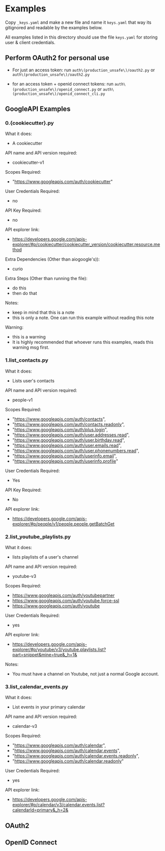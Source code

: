 # Examples

Copy `_keys.yaml` and make a new file and name it `keys.yaml` that way its gitignored and readable by the examples below.

All examples listed in this directory should use the file `keys.yaml` for storing user & client credentials.

## Perform OAuth2 for personal use

* For just an access token: run `auth\(production_unsafe\)/oauth2.py` or `auth\(production_unsafe\)/oauth2.py`

* for an access token + openid connect tokens: run `auth\(production_unsafe\)/openid_connect.py` or `auth\(production_unsafe\)/openid_connect_cli.py`

## GoogleAPI Examples

### 0.{cookiecutter}.py

What it does:

* A cookiecutter

API name and API version required:

* cookiecutter-v1

Scopes Required:

* "https://www.googleapis.com/auth/cookiecutter"

User Credentials Required:

* no

API Key Required:

* no

API explorer link:

* https://developers.google.com/apis-explorer/#p/cookiecutter/cookiecutter_version/cookiecutter.resource.method

Extra Dependencies (Other than aiogoogle's)):

* curio

Extra Steps (Other than running the file):

* do this
* then do that

Notes:

* keep in mind that this is a note
* this is only a note. One can run this example without reading this note

Warning:

* this is a warning
* It is highly recommended that whoever runs this examples, reads this warning msg first.

### 1.list_contacts.py

What it does:

* Lists user's contacts

API name and API version required:

* people-v1

Scopes Required:

* "https://www.googleapis.com/auth/contacts",
* "https://www.googleapis.com/auth/contacts.readonly",
* "https://www.googleapis.com/auth/plus.login",
* "https://www.googleapis.com/auth/user.addresses.read",
* "https://www.googleapis.com/auth/user.birthday.read",
* "https://www.googleapis.com/auth/user.emails.read",
* "https://www.googleapis.com/auth/user.phonenumbers.read",
* "https://www.googleapis.com/auth/userinfo.email",
* "https://www.googleapis.com/auth/userinfo.profile"

User Credentials Required:

* Yes

API Key Required:

* No

API explorer link:

* https://developers.google.com/apis-explorer/#p/people/v1/people.people.getBatchGet

### 2.list_youtube_playlists.py

What it does:

* lists playlists of a user's channel

API name and API version required:

* youtube-v3

Scopes Required:

* https://www.googleapis.com/auth/youtubepartner
* https://www.googleapis.com/auth/youtube.force-ssl
* https://www.googleapis.com/auth/youtube

User Credentials Required:

* yes

API explorer link:

* https://developers.google.com/apis-explorer/#p/youtube/v3/youtube.playlists.list?part=snippet&mine=true&_h=1&

Notes:

* You must have a channel on Youtube, not just a normal Google account.

### 3.list_calendar_events.py

What it does:

* List events in your primary calendar

API name and API version required:

* calendar-v3

Scopes Required:

* "https://www.googleapis.com/auth/calendar",
* "https://www.googleapis.com/auth/calendar.events",
* "https://www.googleapis.com/auth/calendar.events.readonly",
* "https://www.googleapis.com/auth/calendar.readonly"

User Credentials Required:

* yes

API explorer link:

* https://developers.google.com/apis-explorer/#p/calendar/v3/calendar.events.list?calendarId=primary&_h=2&


## OAuth2


## OpenID Connect